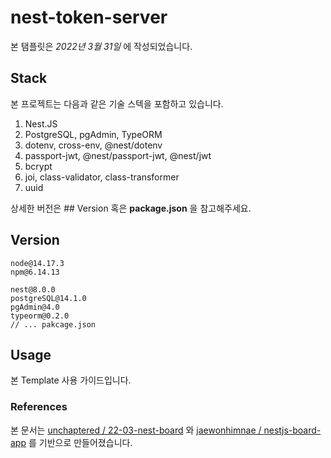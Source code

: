 # nest-token-server

본 탬플릿은 _2022년 3월 31일_ 에 작성되었습니다.

## Stack

본 프로젝트는 다음과 같은 기술 스텍을 포함하고 있습니다.

1. Nest.JS
2. PostgreSQL, pgAdmin, TypeORM
3. dotenv, cross-env, @nest/dotenv
4. passport-jwt, @nest/passport-jwt, @nest/jwt
5. bcrypt
6. joi, class-validator, class-transformer
7. uuid

상세한 버전은 ## Version 혹은 **package.json** 을 참고해주세요.

## Version

```
node@14.17.3
npm@6.14.13

nest@8.0.0
postgreSQL@14.1.0
pgAdmin@4.0
typeorm@0.2.0
// ... pakcage.json
```

## Usage

본 Template 사용 가이드입니다.


### References

본 문서는 [unchaptered / 22-03-nest-board](https://github.com/unchaptered/22-03-nestjs-board) 와 [jaewonhimnae / nestjs-board-app](https://github.com/jaewonhimnae/nestjs-board-app) 를 기반으로 만들어졌습니다.
